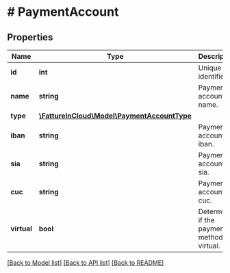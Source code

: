 # # PaymentAccount

## Properties

Name | Type | Description | Notes
------------ | ------------- | ------------- | -------------
**id** | **int** | Unique identifier | [optional]
**name** | **string** | Payment account name. |
**type** | [**\FattureInCloud\Model\PaymentAccountType**](PaymentAccountType.md) |  | [optional]
**iban** | **string** | Payment account iban. | [optional]
**sia** | **string** | Payment account sia. | [optional]
**cuc** | **string** | Payment account cuc. | [optional]
**virtual** | **bool** | Determine if the payment method is virtual. | [optional]

[[Back to Model list]](../../README.md#models) [[Back to API list]](../../README.md#endpoints) [[Back to README]](../../README.md)
